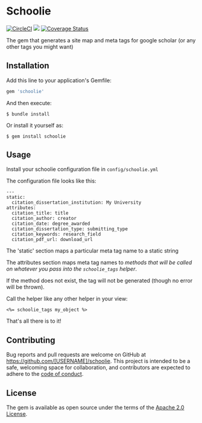 # Schoolie
[![CircleCI](https://circleci.com/gh/curationexperts/schoolie/tree/main.svg?style=svg)](https://circleci.com/gh/curationexperts/schoolie/tree/main)
<a href="https://codeclimate.com/github/curationexperts/schoolie/maintainability"><img src="https://api.codeclimate.com/v1/badges/bc6ef5bc9e76c6c3dcc9/maintainability" /></a>
[![Coverage Status](https://coveralls.io/repos/github/curationexperts/schoolie/badge.svg?branch=main)](https://coveralls.io/github/curationexperts/schoolie?branch=main)

The gem that generates a site map and meta tags for google scholar (or any other tags you might want)


## Installation

Add this line to your application's Gemfile:

```ruby
gem 'schoolie'
```

And then execute:

    $ bundle install

Or install it yourself as:

    $ gem install schoolie

## Usage

Install your schoolie configuration file in ```config/schoolie.yml```

The configuration file looks like this:

```
---
static:
  citation_dissertation_institution: My University
attributes:
  citation_title: title
  citation_author: creator
  citation_date: degree_awarded
  citation_dissertation_type: submitting_type
  citation_keywords: research_field
  citation_pdf_url: download_url
```

The 'static' section maps a particular meta tag name to a static string

The attributes section maps meta tag names to _methods that will be
called on whatever you pass into the ```schoolie_tags``` helper_.

If the method does not exist, the tag will not be generated (though no
error will be thrown).


Call the helper like any other helper in your view:


```erb
<%= schoolie_tags my_object %>
```
That's all there is to it!


## Contributing

Bug reports and pull requests are welcome on GitHub at https://github.com/[USERNAME]/schoolie. This project is intended to be a safe, welcoming space for collaboration, and contributors are expected to adhere to the [code of conduct](https://github.com/[USERNAME]/schoolie/blob/master/CODE_OF_CONDUCT.md).

## License

The gem is available as open source under the terms of the [Apache 2.0 License](https://opensource.org/licenses/Apache-2.0).
